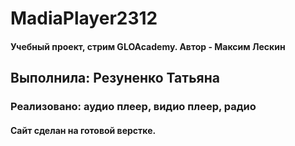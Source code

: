 # MadiaPlayer2312
<h4>Учебный проект, стрим GLOAcademy. Автор - Максим Лескин</h4>
<h2> Выполнила: Резуненко Татьяна</h2>
<h3>Реализовано: аудио плеер, видио плеер, радио</h3>
<h4>Сайт сделан на готовой верстке.</h4>
